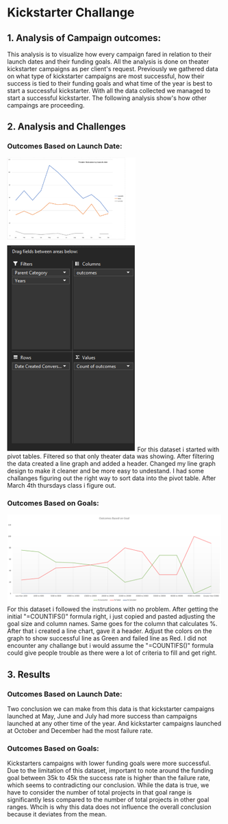 # Kickstarter Challange
## 1. Analysis of Campaign outcomes:
This analysis is to visualize how every campaign fared in relation to their launch dates and their funding goals. All the analysis is done on theater kickstarter campaigns as per client's request. Previously we gathered data on what type of kickstarter campaigns are most successful, how their success is tied to their funding goals and what time of the year is best to start a successful kickstarter. With all the data collected we managed to start a successful kickstarter. The following analysis show's how other campaings are proceeding. 
## 2. Analysis and Challenges
### Outcomes Based on Launch Date:
<img src="resources/Theater_Outcomes_vs_Launch.png" width="300">
<img src="resources/Outcomes_vs_Launch_2.png" width="300">
For this dataset i started with pivot tables. Filtered so that only theater data was showing. After filtering the data created a line graph and added a header. Changed my line graph design to make it cleaner and be more easy to undestand. I had some challanges figuring out the right way to sort data into the pivot table. After March 4th thursdays class i figure out.
 
### Outcomes Based on Goals:
<img src="resources/Outcomes_vs_Goals.png" width="500">
For this dataset i followed the instrutions with no problem. After getting the initial "=COUNTIFS()" formula right, i just copied and pasted adjusting the goal size and column names. Same goes for the column that calculates %. After that i created a line chart, gave it a header. Adjust the colors on the graph to show successful line as Green and failed line as Red. I did not encounter any challange but i would assume the "=COUNTIFS()" formula could give people trouble as there were a lot of criteria to fill and get right.

## 3. Results
### Outcomes Based on Launch Date:
Two conclusion we can make from this data is that kickstarter campaigns launched at May, June and July had more success than campaigns launched at any other time of the year. And kickstarter campaigns launched at October and December had the most failure rate.   
 
### Outcomes Based on Goals:
Kickstarters campaigns with lower funding goals were more successful. Due to the limitation of this dataset, important to note around the funding goal between 35k to 45k the success rate is higher than the failure rate, which seems to contradicting our conclusion. While the data is true, we have to consider the number of total projects in that goal range is significantly less compared to the number of total projects in other goal ranges. Whcih is why this data does not influence the overall conclusion because it deviates from the mean.    
